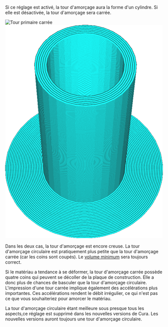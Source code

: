 Si ce réglage est activé, la tour d'amorçage aura la forme d'un cylindre. Si elle est désactivée, la tour d'amorçage sera carrée.

![Tour primaire carrée](../../../articles/images/prime_tower_circular_disabled.png)
![Tour primaire circulaire](../../../articles/images/prime_tower_circular_enabled.png)

Dans les deux cas, la tour d'amorçage est encore creuse. La tour d'amorçage circulaire est pratiquement plus petite que la tour d'amorçage carrée (car les coins sont coupés). Le [volume minimum](prime_tower_min_volume.md) sera toujours correct.

Si le matériau a tendance à se déformer, la tour d'amorçage carrée possède quatre coins qui peuvent se décoller de la plaque de construction. Elle a donc plus de chances de basculer que la tour d'amorçage circulaire. L'impression d'une tour carrée implique également des accélérations plus importantes. Ces accélérations rendent le débit irrégulier, ce qui n'est pas ce que vous souhaiteriez pour amorcer le matériau.

La tour d'amorçage circulaire étant meilleure sous presque tous les aspects,ce réglage est supprimé dans les nouvelles versions de Cura. Les nouvelles versions auront toujours une tour d'amorçage circulaire.
